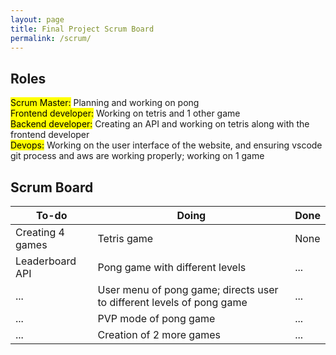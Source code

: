 ```yaml
---
layout: page
title: Final Project Scrum Board
permalink: /scrum/
---
```

## Roles
<mark>Scrum Master:</mark> Planning and working on pong<br>
<mark>Frontend developer:</mark> Working on tetris and 1 other game<br>
<mark>Backend developer:</mark> Creating an API and working on tetris along with the frontend developer<br>
<mark>Devops:</mark> Working on the user interface of the website, and ensuring vscode git process and aws are working properly; working on 1 game<br>

## Scrum Board
| To-do|Doing |Done |
|----|---|---|
| Creating 4 games  | Tetris game   | None |
| Leaderboard API   | Pong game with different levels   | ... |
| ...      | User menu of pong game; directs user to different levels of pong game  | ... |
|...   | PVP mode of pong game   | ... |
|...   | Creation of 2 more games   | ... | 




